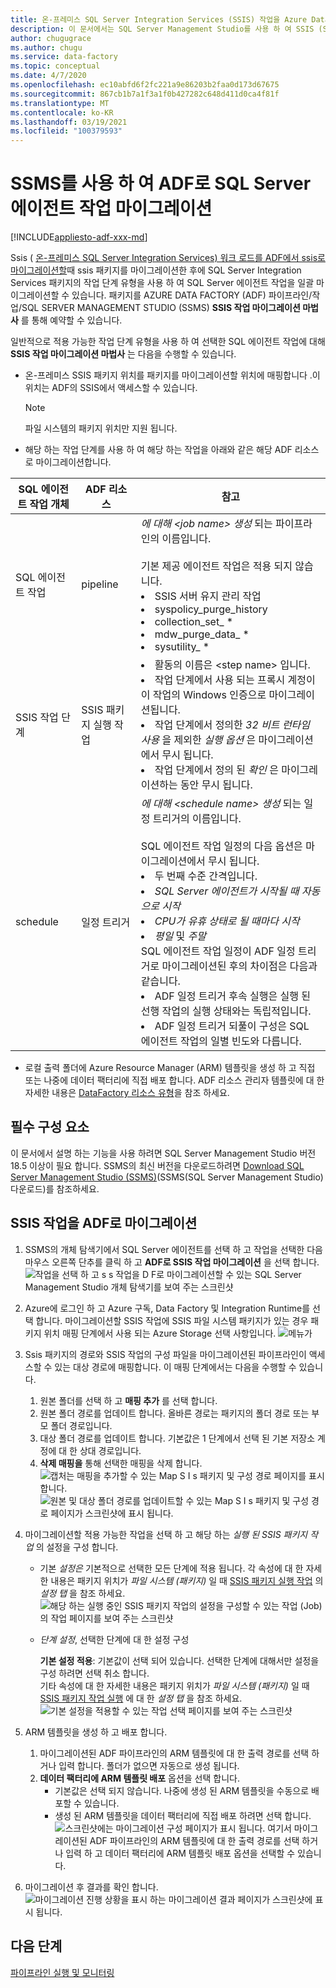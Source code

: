 ```yaml
---
title: 온-프레미스 SQL Server Integration Services (SSIS) 작업을 Azure Data Factory로 마이그레이션
description: 이 문서에서는 SQL Server Management Studio를 사용 하 여 SSIS (SQL Server Integration Services) 작업을 Azure Data Factory 파이프라인/활동/트리거로 마이그레이션하는 방법에 대해 설명 합니다.
author: chugugrace
ms.author: chugu
ms.service: data-factory
ms.topic: conceptual
ms.date: 4/7/2020
ms.openlocfilehash: ec10abfd6f2fc221a9e86203b2faa0d173d67675
ms.sourcegitcommit: 867cb1b7a1f3a1f0b427282c648d411d0ca4f81f
ms.translationtype: MT
ms.contentlocale: ko-KR
ms.lasthandoff: 03/19/2021
ms.locfileid: "100379593"
---
```

# <a name="migrate-sql-server-agent-jobs-to-adf-with-ssms"></a>SSMS를 사용 하 여 ADF로 SQL Server 에이전트 작업 마이그레이션

[!INCLUDE[appliesto-adf-xxx-md](includes/appliesto-adf-xxx-md.md)]

Ssis ( [온-프레미스 SQL Server Integration Services) 워크 로드를 ADF에서 ssis로 마이그레이션할](scenario-ssis-migration-overview.md)때 ssis 패키지를 마이그레이션한 후에 SQL Server Integration Services 패키지의 작업 단계 유형을 사용 하 여 SQL Server 에이전트 작업을 일괄 마이그레이션할 수 있습니다. 패키지를 AZURE DATA FACTORY (ADF) 파이프라인/작업/SQL SERVER MANAGEMENT STUDIO (SSMS) **SSIS 작업 마이그레이션 마법사** 를 통해 예약할 수 있습니다.

일반적으로 적용 가능한 작업 단계 유형을 사용 하 여 선택한 SQL 에이전트 작업에 대해 **SSIS 작업 마이그레이션 마법사** 는 다음을 수행할 수 있습니다.

- 온-프레미스 SSIS 패키지 위치를 패키지를 마이그레이션할 위치에 매핑합니다 .이 위치는 ADF의 SSIS에서 액세스할 수 있습니다.
    > [!NOTE]
    > 파일 시스템의 패키지 위치만 지원 됩니다.
- 해당 하는 작업 단계를 사용 하 여 해당 하는 작업을 아래와 같은 해당 ADF 리소스로 마이그레이션합니다.

|SQL 에이전트 작업 개체  |ADF 리소스  |참고|
|---------|---------|---------|
|SQL 에이전트 작업|pipeline     |*에 대해 \<job name> 생성* 되는 파이프라인의 이름입니다. <br> <br> 기본 제공 에이전트 작업은 적용 되지 않습니다. <li> SSIS 서버 유지 관리 작업 <li> syspolicy_purge_history <li> collection_set_ * <li> mdw_purge_data_ * <li> sysutility_ *|
|SSIS 작업 단계|SSIS 패키지 실행 작업|<li> 활동의 이름은 \<step name> 입니다. <li> 작업 단계에서 사용 되는 프록시 계정이이 작업의 Windows 인증으로 마이그레이션됩니다. <li> 작업 단계에서 정의한 *32 비트 런타임 사용* 을 제외한 *실행 옵션* 은 마이그레이션에서 무시 됩니다. <li> 작업 단계에서 정의 된 *확인* 은 마이그레이션하는 동안 무시 됩니다.|
|schedule      |일정 트리거        |*에 대해 \<schedule name> 생성* 되는 일정 트리거의 이름입니다. <br> <br> SQL 에이전트 작업 일정의 다음 옵션은 마이그레이션에서 무시 됩니다. <li> 두 번째 수준 간격입니다. <li> *SQL Server 에이전트가 시작될 때 자동으로 시작* <li> *CPU가 유휴 상태로 될 때마다 시작* <li> *평일* 및 *주말*<time zone> <br> SQL 에이전트 작업 일정이 ADF 일정 트리거로 마이그레이션된 후의 차이점은 다음과 같습니다. <li> ADF 일정 트리거 후속 실행은 실행 된 선행 작업의 실행 상태와는 독립적입니다. <li> ADF 일정 트리거 되풀이 구성은 SQL 에이전트 작업의 일별 빈도와 다릅니다.|

- 로컬 출력 폴더에 Azure Resource Manager (ARM) 템플릿을 생성 하 고 직접 또는 나중에 데이터 팩터리에 직접 배포 합니다. ADF 리소스 관리자 템플릿에 대 한 자세한 내용은 [DataFactory 리소스 유형](/azure/templates/microsoft.datafactory/allversions)을 참조 하세요.

## <a name="prerequisites"></a>필수 구성 요소

이 문서에서 설명 하는 기능을 사용 하려면 SQL Server Management Studio 버전 18.5 이상이 필요 합니다. SSMS의 최신 버전을 다운로드하려면 [Download SQL Server Management Studio (SSMS)](/sql/ssms/download-sql-server-management-studio-ssms)(SSMS(SQL Server Management Studio) 다운로드)를 참조하세요.

## <a name="migrate-ssis-jobs-to-adf"></a>SSIS 작업을 ADF로 마이그레이션

1. SSMS의 개체 탐색기에서 SQL Server 에이전트를 선택 하 고 작업을 선택한 다음 마우스 오른쪽 단추를 클릭 하 고 **ADF로 SSIS 작업 마이그레이션** 을 선택 합니다.
![작업을 선택 하 고 s s 작업을 D F로 마이그레이션할 수 있는 SQL Server Management Studio 개체 탐색기를 보여 주는 스크린샷](media/how-to-migrate-ssis-job-ssms/menu.png)

1. Azure에 로그인 하 고 Azure 구독, Data Factory 및 Integration Runtime를 선택 합니다. 마이그레이션할 SSIS 작업에 SSIS 파일 시스템 패키지가 있는 경우 패키지 위치 매핑 단계에서 사용 되는 Azure Storage 선택 사항입니다.
![메뉴가](media/how-to-migrate-ssis-job-ssms/step1.png)

1. Ssis 패키지의 경로와 SSIS 작업의 구성 파일을 마이그레이션된 파이프라인이 액세스할 수 있는 대상 경로에 매핑합니다. 이 매핑 단계에서는 다음을 수행할 수 있습니다.

    1. 원본 폴더를 선택 하 고 **매핑 추가** 를 선택 합니다.
    1. 원본 폴더 경로를 업데이트 합니다. 올바른 경로는 패키지의 폴더 경로 또는 부모 폴더 경로입니다.
    1. 대상 폴더 경로를 업데이트 합니다. 기본값은 1 단계에서 선택 된 기본 저장소 계정에 대 한 상대 경로입니다.
    1. **삭제 매핑을** 통해 선택한 매핑을 삭제 합니다.
![캡처는 매핑을 추가할 수 있는 Map S I s 패키지 및 구성 경로 페이지를 표시 합니다. ](media/how-to-migrate-ssis-job-ssms/step2.png)
 ![ 원본 및 대상 폴더 경로를 업데이트할 수 있는 Map S I s 패키지 및 구성 경로 페이지가 스크린샷에 표시 됩니다.](media/how-to-migrate-ssis-job-ssms/step2-1.png)

1. 마이그레이션할 적용 가능한 작업을 선택 하 고 해당 하는 *실행 된 SSIS 패키지 작업* 의 설정을 구성 합니다.

    - 기본 *설정은* 기본적으로 선택한 모든 단계에 적용 됩니다. 각 속성에 대 한 자세한 내용은 패키지 위치가 *파일 시스템 (패키지)* 일 때 [SSIS 패키지 실행 작업](how-to-invoke-ssis-package-ssis-activity.md) 의 *설정 탭* 을 참조 하세요.
    ![해당 하는 실행 중인 SSIS 패키지 작업의 설정을 구성할 수 있는 작업 (Job)의 작업 페이지를 보여 주는 스크린샷](media/how-to-migrate-ssis-job-ssms/step3-1.png)
    - *단계 설정*, 선택한 단계에 대 한 설정 구성
        
        **기본 설정 적용**: 기본값이 선택 되어 있습니다. 선택한 단계에 대해서만 설정을 구성 하려면 선택 취소 합니다.  
        기타 속성에 대 한 자세한 내용은 패키지 위치가 *파일 시스템 (패키지)* 일 때 [SSIS 패키지 작업 실행](how-to-invoke-ssis-package-ssis-activity.md) 에 대 한 *설정 탭* 을 참조 하세요.
    ![기본 설정을 적용할 수 있는 작업 선택 페이지를 보여 주는 스크린샷](media/how-to-migrate-ssis-job-ssms/step3-2.png)

1. ARM 템플릿을 생성 하 고 배포 합니다.
    1. 마이그레이션된 ADF 파이프라인의 ARM 템플릿에 대 한 출력 경로를 선택 하거나 입력 합니다. 폴더가 없으면 자동으로 생성 됩니다.
    2. **데이터 팩터리에 ARM 템플릿 배포** 옵션을 선택 합니다.
        - 기본값은 선택 되지 않습니다. 나중에 생성 된 ARM 템플릿을 수동으로 배포할 수 있습니다.
        - 생성 된 ARM 템플릿을 데이터 팩터리에 직접 배포 하려면 선택 합니다.
    ![스크린샷에는 마이그레이션 구성 페이지가 표시 됩니다. 여기서 마이그레이션된 ADF 파이프라인의 ARM 템플릿에 대 한 출력 경로를 선택 하거나 입력 하 고 데이터 팩터리에 ARM 템플릿 배포 옵션을 선택할 수 있습니다.](media/how-to-migrate-ssis-job-ssms/step4.png)

1. 마이그레이션 후 결과를 확인 합니다.
![마이그레이션 진행 상황을 표시 하는 마이그레이션 결과 페이지가 스크린샷에 표시 됩니다.](media/how-to-migrate-ssis-job-ssms/step5.png)

## <a name="next-steps"></a>다음 단계

[파이프라인 실행 및 모니터링](how-to-invoke-ssis-package-ssis-activity.md)